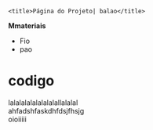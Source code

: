 <!DOCTYPE html>
<html lang="en-US">

  <head>
    <meta charset='utf-8'>
    <meta http-equiv="X-UA-Compatible" content="chrome=1">
    <meta name="viewport" content="width=device-width,maximum-scale=2">
    <meta name="description" content="Projeto : megazord">

    
    <title>Página do Projeto| balao</title>


  </head>

  <body>




<p><strong>Mmateriais</strong></p>

<ul>
  <li>Fio</li>
  <li>pao</a></li>
  
</ul>

<p><h1><strong>codigo</strong></h1>

  lalalalalalalalalallalalal<br>
  ahfadshfaskdhfdsjfhsjg<br>
  oioiiiii<br>

</p>


  





    
  </body>
</html>

